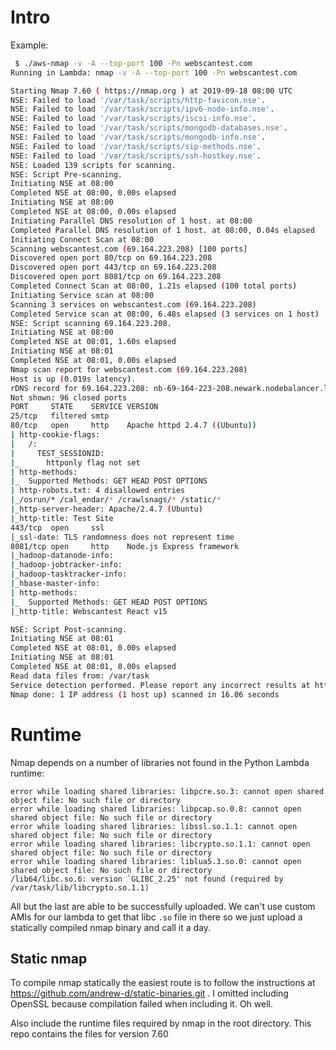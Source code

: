 # Intro
Example:
```bash
 $ ./aws-nmap -v -A --top-port 100 -Pn webscantest.com
Running in Lambda: nmap -v -A --top-port 100 -Pn webscantest.com

Starting Nmap 7.60 ( https://nmap.org ) at 2019-09-18 08:00 UTC
NSE: Failed to load '/var/task/scripts/http-favicon.nse'.
NSE: Failed to load '/var/task/scripts/ipv6-node-info.nse'.
NSE: Failed to load '/var/task/scripts/iscsi-info.nse'.
NSE: Failed to load '/var/task/scripts/mongodb-databases.nse'.
NSE: Failed to load '/var/task/scripts/mongodb-info.nse'.
NSE: Failed to load '/var/task/scripts/sip-methods.nse'.
NSE: Failed to load '/var/task/scripts/ssh-hostkey.nse'.
NSE: Loaded 139 scripts for scanning.
NSE: Script Pre-scanning.
Initiating NSE at 08:00
Completed NSE at 08:00, 0.00s elapsed
Initiating NSE at 08:00
Completed NSE at 08:00, 0.00s elapsed
Initiating Parallel DNS resolution of 1 host. at 08:00
Completed Parallel DNS resolution of 1 host. at 08:00, 0.04s elapsed
Initiating Connect Scan at 08:00
Scanning webscantest.com (69.164.223.208) [100 ports]
Discovered open port 80/tcp on 69.164.223.208
Discovered open port 443/tcp on 69.164.223.208
Discovered open port 8081/tcp on 69.164.223.208
Completed Connect Scan at 08:00, 1.21s elapsed (100 total ports)
Initiating Service scan at 08:00
Scanning 3 services on webscantest.com (69.164.223.208)
Completed Service scan at 08:00, 6.48s elapsed (3 services on 1 host)
NSE: Script scanning 69.164.223.208.
Initiating NSE at 08:00
Completed NSE at 08:01, 1.60s elapsed
Initiating NSE at 08:01
Completed NSE at 08:01, 0.00s elapsed
Nmap scan report for webscantest.com (69.164.223.208)
Host is up (0.019s latency).
rDNS record for 69.164.223.208: nb-69-164-223-208.newark.nodebalancer.linode.com
Not shown: 96 closed ports
PORT     STATE    SERVICE VERSION
25/tcp   filtered smtp
80/tcp   open     http    Apache httpd 2.4.7 ((Ubuntu))
| http-cookie-flags:
|   /:
|     TEST_SESSIONID:
|_      httponly flag not set
| http-methods:
|_  Supported Methods: GET HEAD POST OPTIONS
| http-robots.txt: 4 disallowed entries
|_/osrun/* /cal_endar/* /crawlsnags/* /static/*
|_http-server-header: Apache/2.4.7 (Ubuntu)
|_http-title: Test Site
443/tcp  open     ssl
|_ssl-date: TLS randomness does not represent time
8081/tcp open     http    Node.js Express framework
|_hadoop-datanode-info:
|_hadoop-jobtracker-info:
|_hadoop-tasktracker-info:
|_hbase-master-info:
| http-methods:
|_  Supported Methods: GET HEAD POST OPTIONS
|_http-title: Webscantest React v15

NSE: Script Post-scanning.
Initiating NSE at 08:01
Completed NSE at 08:01, 0.00s elapsed
Initiating NSE at 08:01
Completed NSE at 08:01, 0.00s elapsed
Read data files from: /var/task
Service detection performed. Please report any incorrect results at https://nmap.org/submit/ .
Nmap done: 1 IP address (1 host up) scanned in 16.06 seconds
```


# Runtime
Nmap depends on a number of libraries not found in the Python Lambda runtime:

```
error while loading shared libraries: libpcre.so.3: cannot open shared object file: No such file or directory
error while loading shared libraries: libpcap.so.0.8: cannot open shared object file: No such file or directory
error while loading shared libraries: libssl.so.1.1: cannot open shared object file: No such file or directory
error while loading shared libraries: libcrypto.so.1.1: cannot open shared object file: No such file or directory
error while loading shared libraries: liblua5.3.so.0: cannot open shared object file: No such file or directory
/lib64/libc.so.6: version `GLIBC_2.25' not found (required by /var/task/lib/libcrypto.so.1.1)
```

All but the last are able to be successfully uploaded. We can't use custom AMIs
for our lambda to get that libc `.so` file in there so we just upload a statically
compiled nmap binary and call it a day. 

## Static nmap
To compile nmap statically the easiest route is to follow the instructions at https://github.com/andrew-d/static-binaries.git . I omitted including OpenSSL because compilation failed when including it. Oh well.

Also include the runtime files required by nmap in the root directory. This repo
contains the files for version 7.60
